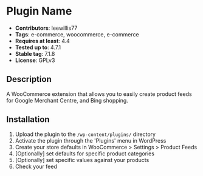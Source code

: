 # Plugin Name
* __Contributors__: leewillis77
* __Tags__: e-commerce, woocommerce, e-commerce
* __Requires at least__: 4.4
* __Tested up to__: 4.7.1
* __Stable tag__: 7.1.8
* __License__: GPLv3

## Description

A WooCommerce extension that allows you to easily create product feeds for
Google Merchant Centre, and Bing shopping.

## Installation

1. Upload the plugin to the `/wp-content/plugins/` directory
2. Activate the plugin through the 'Plugins' menu in WordPress
3. Create your store defaults in WooCommerce > Settings > Product Feeds
4. [Optionally] set defaults for specific product categories
5. [Optionally] set specific values against your products
5. Check your feed
